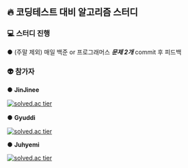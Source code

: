 ## 🔥 코딩테스트 대비 알고리즘 스터디
### 💻 스터디 진행
● (주말 제외) 매일 백준 or 프로그래머스 ***문제 2개*** commit 후 피드백
### 👽 참가자
● **JinJinee** 　　　　　　　　　　　　　　　  　　　　　　　　　　　  　　　　　

[![solved.ac tier](http://mazassumnida.wtf/api/generate_badge?boj=wls3147)](https://solved.ac/wls3147)

● **Gyuddi** 　　

[![solved.ac tier](http://mazassumnida.wtf/api/generate_badge?boj=samll8539)](https://solved.ac/samll8539)

● **Juhyemi**

[![solved.ac tier](http://mazassumnida.wtf/api/generate_badge?boj=rlawngp124)](https://solved.ac/rlawngp124)
